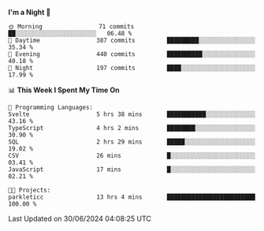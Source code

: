 <!--START_SECTION:waka-->
**I'm a Night 🦉** 

```text
🌞 Morning                71 commits          ██░░░░░░░░░░░░░░░░░░░░░░░   06.48 % 
🌆 Daytime                387 commits         █████████░░░░░░░░░░░░░░░░   35.34 % 
🌃 Evening                440 commits         ██████████░░░░░░░░░░░░░░░   40.18 % 
🌙 Night                  197 commits         ████░░░░░░░░░░░░░░░░░░░░░   17.99 % 
```


📊 **This Week I Spent My Time On** 

```text
💬 Programming Languages: 
Svelte                   5 hrs 38 mins       ███████████░░░░░░░░░░░░░░   43.16 % 
TypeScript               4 hrs 2 mins        ████████░░░░░░░░░░░░░░░░░   30.90 % 
SQL                      2 hrs 29 mins       █████░░░░░░░░░░░░░░░░░░░░   19.02 % 
CSV                      26 mins             █░░░░░░░░░░░░░░░░░░░░░░░░   03.41 % 
JavaScript               17 mins             █░░░░░░░░░░░░░░░░░░░░░░░░   02.21 % 

🐱‍💻 Projects: 
parkleticc               13 hrs 4 mins       █████████████████████████   100.00 % 
```


 Last Updated on 30/06/2024 04:08:25 UTC
<!--END_SECTION:waka-->
